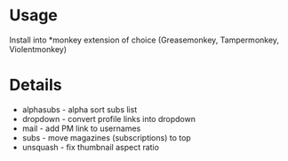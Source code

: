 # Usage

Install into *monkey extension of choice (Greasemonkey, Tampermonkey, Violentmonkey)

# Details

- alphasubs - alpha sort subs list
- dropdown - convert profile links into dropdown
- mail - add PM link to usernames
- subs - move magazines (subscriptions) to top
- unsquash - fix thumbnail aspect ratio
